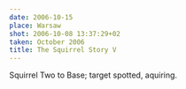 ```yaml
---
date: 2006-10-15
place: Warsaw
shot: 2006-10-08 13:37:29+02
taken: October 2006
title: The Squirrel Story V
---
```


Squirrel Two to Base; target spotted, aquiring.
